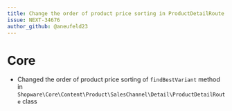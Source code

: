 ```yaml
---
title: Change the order of product price sorting in ProductDetailRoute
issue: NEXT-34676
author_github: @aneufeld23
---
```


# Core
* Changed the order of product price sorting of `findBestVariant` method in `Shopware\Core\Content\Product\SalesChannel\Detail\ProductDetailRoute` class
